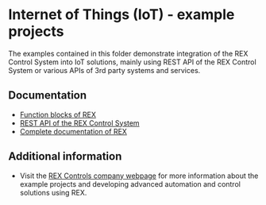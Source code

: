 Internet of Things (IoT) - example projects
===========================================

The examples contained in this folder demonstrate integration of the REX 
Control System into IoT solutions, mainly using REST API of the REX Control 
System or various APIs of 3rd party systems and services.

## Documentation ##

- [Function blocks of REX](https://www.rexcontrols.com/media/2.50.4/doc/ENGLISH/MANUALS/BRef/BRef_ENG.html)
- [REST API of the REX Control System](https://www.rexcontrols.com/media/2.50.4/doc/ENGLISH/MANUALS/RexRestApi/RexRestApi_ENG.html)
- [Complete documentation of REX](http://www.rexcontrols.com/documentation-and-support)

## Additional information ##

- Visit the [REX Controls company webpage](http://www.rexcontrols.com) 
for more information about the example projects and developing advanced 
automation and control solutions using REX.